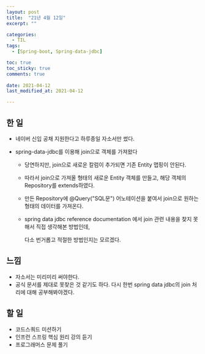```yaml
---
layout: post
title:  "21년 4월 12일"
excerpt: ""

categories:
  - TIL
tags:
  - [Spring-boot, Spring-data-jdbc]

toc: true
toc_sticky: true
comments: true
 
date: 2021-04-12
last_modified_at: 2021-04-12

---
```


## 한 일

- 네이버 신입 공채 지원한다고 하루종일 자소서만 썼다.

- spring-data-jdbc를 이용해 join으로 객체를 가져왔다

  - 당연하지만, join으로 새로운 칼럼이 추가되면 기존 Entity 맵핑이 안된다.

  - 따라서 join으로 가져올 형태의 새로운 Entity 객체를 만들고, 해당 객체의 Repository를 extends하였다.

  - 만든 Repository에 @Query("SQL문") 어노테이션을 붙여서 join으로 원하는 형태의 데이터를 가져온다.

  - spring data jdbc reference documentation 에서 join 관련 내용을 찾지 못해서 직접 생각해본 방법인데, 

    다소 번거롭고 적절한 방법인지는 모르겠다.

## 느낌

- 자소서는 미리미리 써야한다.
- 공식 문서를 제대로 못찾은 것 같기도 하다. 다시 한번 spring data jdbc의 join 처리에 대해 공부해봐야겠다.

## 할 일

- 코드스쿼드 미션하기
- 인프런 스프링 핵심 원리 강의 듣기
- 프로그래머스 문제 풀기

